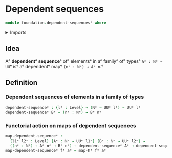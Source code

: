 # Dependent sequences

```agda
module foundation.dependent-sequencesᵉ where
```

<details><summary>Imports</summary>

```agda
open import elementary-number-theory.natural-numbersᵉ

open import foundation.universe-levelsᵉ

open import foundation-core.function-typesᵉ
```

</details>

## Idea

Aᵉ **dependentᵉ sequence**ᵉ ofᵉ elementsᵉ in aᵉ familyᵉ ofᵉ typesᵉ `Aᵉ : ℕᵉ → UU`ᵉ isᵉ aᵉ
dependentᵉ mapᵉ `(nᵉ : ℕᵉ) → Aᵉ n`.ᵉ

## Definition

### Dependent sequences of elements in a family of types

```agda
dependent-sequenceᵉ : {lᵉ : Level} → (ℕᵉ → UUᵉ lᵉ) → UUᵉ lᵉ
dependent-sequenceᵉ Bᵉ = (nᵉ : ℕᵉ) → Bᵉ nᵉ
```

### Functorial action on maps of dependent sequences

```agda
map-dependent-sequenceᵉ :
  {l1ᵉ l2ᵉ : Level} {Aᵉ : ℕᵉ → UUᵉ l1ᵉ} {Bᵉ : ℕᵉ → UUᵉ l2ᵉ} →
  ((nᵉ : ℕᵉ) → Aᵉ nᵉ → Bᵉ nᵉ) → dependent-sequenceᵉ Aᵉ → dependent-sequenceᵉ Bᵉ
map-dependent-sequenceᵉ fᵉ aᵉ = map-Πᵉ fᵉ aᵉ
```